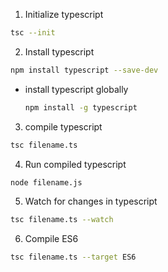 1. Initialize typescript
```bash
tsc --init
```

2. Install typescript

```bash
npm install typescript --save-dev
```
* install typescript globally

    ```bash
    npm install -g typescript
    ```

3. compile typescript

```bash
tsc filename.ts
```

4. Run compiled typescript

```bash
node filename.js
```

5. Watch for changes in typescript

```bash
tsc filename.ts --watch
```

6. Compile ES6

```bash
tsc filename.ts --target ES6
```